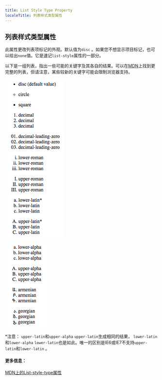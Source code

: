 ```yaml
---
title: List Style Type Property
localeTitle: 列表样式类型属性
---
```

## 列表样式类型属性

此属性更改列表项标记的外观。默认值为`disc` 。如果您不想显示项目标记，也可以给出`none`值。它是速记`list-style`属性的一部分。

以下是一组列表，指出一些可能的关键字及其各自的结果。可以在[MDN](https://developer.mozilla.org/en-US/docs/Web/CSS/list-style-type)上找到更完整的列表，但请注意，某些较新的关键字可能会限制浏览器支持。

![列举示例](https://github.com/kaithrendyle/guide-photos/blob/master/lists-1.png)

![列举示例](https://github.com/kaithrendyle/guide-photos/blob/master/lists-2.png)

\*注意： `upper-latin`和`upper-alpha` `upper-latin`生成相同的结果， `lower-latin`和`lower-alpha` `lower-latin`也是如此。唯一的区别是IE6或IE7不支持`upper-latin`和`lower-latin` 。

#### 更多信息：

[MDN上的List-style-type属性](https://developer.mozilla.org/en-US/docs/Web/CSS/list-style-type)